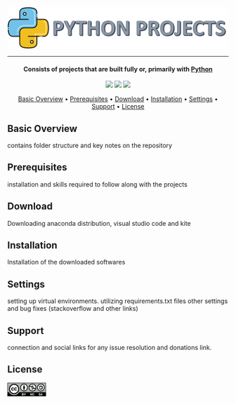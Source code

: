 ![Project Logo](Images/Python_Projects_logo.png)

---

<h4 align="center">Consists of projects that are built fully or, primarily with <a href="https://en.wikipedia.org/wiki/Python_(programming_language)" target="_blank">Python</a></h4>

<p align='center'>
<img src='https://forthebadge.com/images/badges/built-with-love.svg'>
<img src='https://forthebadge.com/images/badges/made-with-python.svg'>
<img src='https://forthebadge.com/images/badges/powered-by-coffee.svg'>
</p>

<p align="center">
  <a href="#basic-overview">Basic Overview</a> •
  <a href="#prerequisites">Prerequisites</a> •
  <a href="#download">Download</a> •
  <a href="#installation">Installation</a> •
  <a href="#settings">Settings</a> •
  <a href="#support">Support</a> •
  <a href="#license">License</a>
</p>

## Basic Overview

contains folder structure and key notes on the repository

## Prerequisites

installation and skills required to follow along with the projects

## Download

Downloading anaconda distribution, visual studio code and kite

## Installation

Installation of the downloaded softwares

## Settings

setting up virtual environments.
utilizing requirements.txt files
other settings and bug fixes (stackoverflow and other links)

## Support

connection and social links for any issue resolution and donations link.

## License

<a href = 'https://creativecommons.org/licenses/by-nc-sa/4.0/' target = _blank >
    <img src='Images/by-nc-sa.png' width=88 height=31>
</a>
